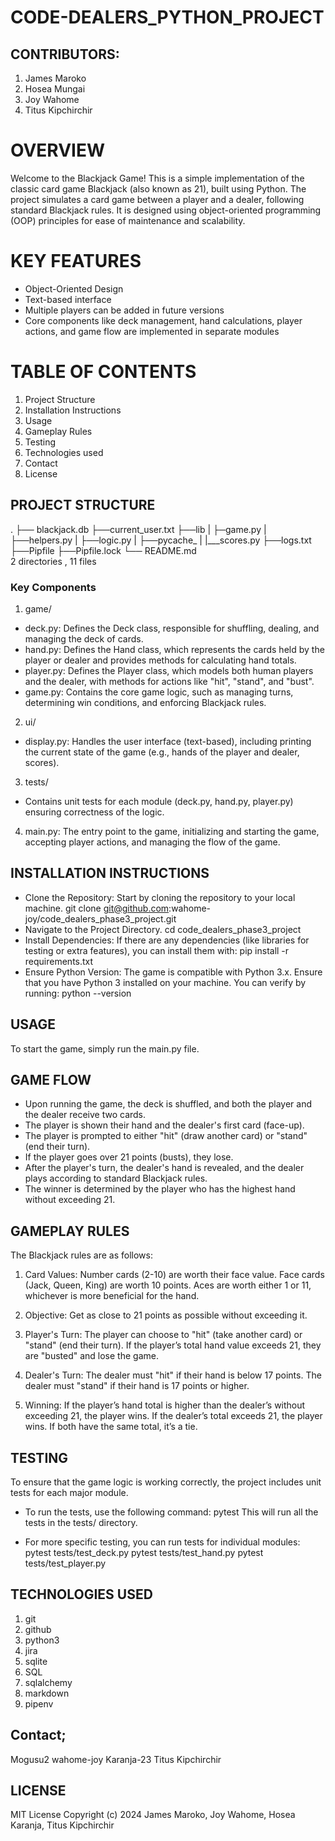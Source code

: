 # CODE-DEALERS_PYTHON_PROJECT

## CONTRIBUTORS:
1. James Maroko
2. Hosea Mungai
3. Joy Wahome
4. Titus Kipchirchir


# OVERVIEW
Welcome to the Blackjack Game! This is a simple implementation of the classic card game Blackjack (also known as 21), built using Python. The project simulates a card game between a player and a dealer, following standard Blackjack rules. It is designed using object-oriented programming (OOP) principles for ease of maintenance and scalability.

# KEY FEATURES
- Object-Oriented Design
- Text-based interface
- Multiple players can be added in future versions
- Core components like deck management, hand calculations, player actions, and game flow are implemented in separate modules

# TABLE OF CONTENTS
1. Project Structure
2. Installation Instructions
3. Usage
4. Gameplay Rules
5. Testing
6. Technologies used
7. Contact
8. License


## PROJECT STRUCTURE

. 
├── blackjack.db
├──current_user.txt
├──lib
|  ├─game.py
|  ├──helpers.py
|  ├──logic.py
|  ├──pycache_
|  |___scores.py
├──logs.txt
├──Pipfile
├──Pipfile.lock
└── README.md           
2 directories , 11 files

### Key Components
1. game/

* deck.py: Defines the Deck class, responsible for shuffling, dealing, and managing the deck of cards.
* hand.py: Defines the Hand class, which represents the cards held by the player or dealer and provides methods for calculating hand totals.
* player.py: Defines the Player class, which models both human players and the dealer, with methods for actions like "hit", "stand", and "bust".
* game.py: Contains the core game logic, such as managing turns, determining win conditions, and enforcing Blackjack rules.

2. ui/

* display.py: Handles the user interface (text-based), including printing the current state of the game (e.g., hands of the player and dealer, scores).

3. tests/

* Contains unit tests for each module (deck.py, hand.py, player.py) ensuring correctness of the logic.

4. main.py: The entry point to the game, initializing and starting the game, accepting player actions, and managing the flow of the game.


## INSTALLATION INSTRUCTIONS
- Clone the Repository: Start by cloning the repository to your local machine.
   git clone git@github.com:wahome-joy/code_dealers_phase3_project.git
- Navigate to the Project Directory.
   cd code_dealers_phase3_project
- Install Dependencies: If there are any dependencies (like libraries for testing or extra features), you can install them with:
  pip install -r requirements.txt
- Ensure Python Version: The game is compatible with Python 3.x. Ensure that you have Python 3 installed on your machine. You can verify by running:
  python --version


## USAGE
To start the game, simply run the main.py file. 


## GAME FLOW
* Upon running the game, the deck is shuffled, and both the player and the dealer receive two cards.
* The player is shown their hand and the dealer's first card (face-up).
* The player is prompted to either "hit" (draw another card) or "stand" (end their turn).
* If the player goes over 21 points (busts), they lose.
* After the player's turn, the dealer's hand is revealed, and the dealer plays according to standard Blackjack rules.
* The winner is determined by the player who has the highest hand without exceeding 21.


## GAMEPLAY RULES
The Blackjack rules are as follows:

1. Card Values:
Number cards (2-10) are worth their face value.
Face cards (Jack, Queen, King) are worth 10 points.
Aces are worth either 1 or 11, whichever is more beneficial for the hand.

2. Objective: Get as close to 21 points as possible without exceeding it.

3. Player's Turn: The player can choose to "hit" (take another card) or "stand" (end their turn). If the player’s total hand value exceeds 21, they are "busted" and lose the game.

4. Dealer's Turn: The dealer must "hit" if their hand is below 17 points. The dealer must "stand" if their hand is 17 points or higher.

5. Winning: If the player’s hand total is higher than the dealer’s without exceeding 21, the player wins. If the dealer’s total exceeds 21, the player wins. If both have the same total, it’s a tie.


## TESTING
To ensure that the game logic is working correctly, the project includes unit tests for each major module.
* To run the tests, use the following command:
pytest
This will run all the tests in the tests/ directory.

* For more specific testing, you can run tests for individual modules:
pytest tests/test_deck.py
pytest tests/test_hand.py
pytest tests/test_player.py


## TECHNOLOGIES USED
1. git
2. github
3. python3
4. jira
5. sqlite
6. SQL
7. sqlalchemy
8. markdown
9. pipenv

## Contact;
Mogusu2
wahome-joy
Karanja-23
Titus Kipchirchir


## LICENSE
MIT License Copyright (c) 2024 James Maroko, Joy Wahome, Hosea Karanja, Titus Kipchirchir

